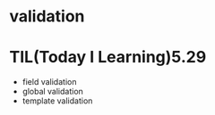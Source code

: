 # validation

# TIL(Today I Learning)5.29
- field validation 
- global validation
- template validation
